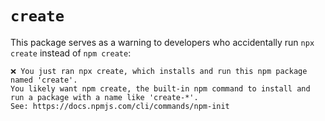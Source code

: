 # `create`

This package serves as a warning to developers who accidentally run `npx create` instead of `npm create`:

```plaintext
❌ You just ran npx create, which installs and run this npm package named 'create'.
You likely want npm create, the built-in npm command to install and run a package with a name like 'create-*'.
See: https://docs.npmjs.com/cli/commands/npm-init
```
